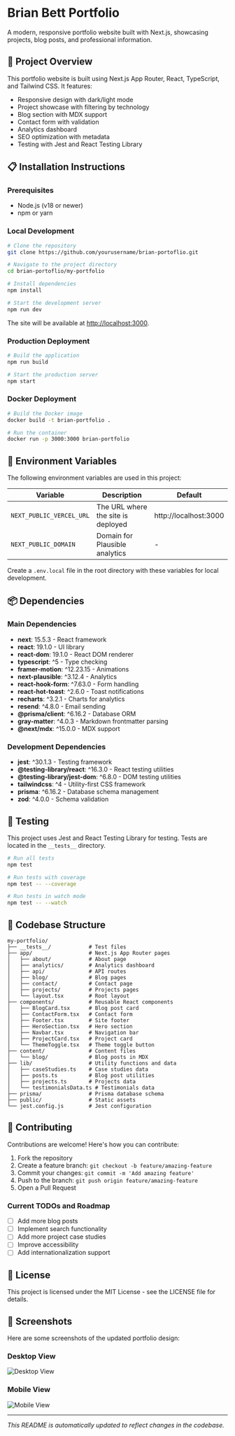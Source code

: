 # Brian Bett Portfolio

A modern, responsive portfolio website built with Next.js, showcasing projects, blog posts, and professional information.

## 🚀 Project Overview

This portfolio website is built using Next.js App Router, React, TypeScript, and Tailwind CSS. It features:

- Responsive design with dark/light mode
- Project showcase with filtering by technology
- Blog section with MDX support
- Contact form with validation
- Analytics dashboard
- SEO optimization with metadata
- Testing with Jest and React Testing Library

## 📋 Installation Instructions

### Prerequisites

- Node.js (v18 or newer)
- npm or yarn

### Local Development

```bash
# Clone the repository
git clone https://github.com/yourusername/brian-portoflio.git

# Navigate to the project directory
cd brian-portoflio/my-portfolio

# Install dependencies
npm install

# Start the development server
npm run dev
```

The site will be available at [http://localhost:3000](http://localhost:3000).

### Production Deployment

```bash
# Build the application
npm run build

# Start the production server
npm start
```

### Docker Deployment

```bash
# Build the Docker image
docker build -t brian-portfolio .

# Run the container
docker run -p 3000:3000 brian-portfolio
```

## 🔧 Environment Variables

The following environment variables are used in this project:

| Variable | Description | Default |
|----------|-------------|---------|
| `NEXT_PUBLIC_VERCEL_URL` | The URL where the site is deployed | http://localhost:3000 |
| `NEXT_PUBLIC_DOMAIN` | Domain for Plausible analytics | - |

Create a `.env.local` file in the root directory with these variables for local development.

## 📦 Dependencies

### Main Dependencies

- **next**: 15.5.3 - React framework
- **react**: 19.1.0 - UI library
- **react-dom**: 19.1.0 - React DOM renderer
- **typescript**: ^5 - Type checking
- **framer-motion**: ^12.23.15 - Animations
- **next-plausible**: ^3.12.4 - Analytics
- **react-hook-form**: ^7.63.0 - Form handling
- **react-hot-toast**: ^2.6.0 - Toast notifications
- **recharts**: ^3.2.1 - Charts for analytics
- **resend**: ^4.8.0 - Email sending
- **@prisma/client**: ^6.16.2 - Database ORM
- **gray-matter**: ^4.0.3 - Markdown frontmatter parsing
- **@next/mdx**: ^15.0.0 - MDX support

### Development Dependencies

- **jest**: ^30.1.3 - Testing framework
- **@testing-library/react**: ^16.3.0 - React testing utilities
- **@testing-library/jest-dom**: ^6.8.0 - DOM testing utilities
- **tailwindcss**: ^4 - Utility-first CSS framework
- **prisma**: ^6.16.2 - Database schema management
- **zod**: ^4.0.0 - Schema validation

## 🧪 Testing

This project uses Jest and React Testing Library for testing. Tests are located in the `__tests__` directory.

```bash
# Run all tests
npm test

# Run tests with coverage
npm test -- --coverage

# Run tests in watch mode
npm test -- --watch
```

## 📁 Codebase Structure

```
my-portfolio/
├── __tests__/            # Test files
├── app/                  # Next.js App Router pages
│   ├── about/            # About page
│   ├── analytics/        # Analytics dashboard
│   ├── api/              # API routes
│   ├── blog/             # Blog pages
│   ├── contact/          # Contact page
│   ├── projects/         # Projects pages
│   └── layout.tsx        # Root layout
├── components/           # Reusable React components
│   ├── BlogCard.tsx      # Blog post card
│   ├── ContactForm.tsx   # Contact form
│   ├── Footer.tsx        # Site footer
│   ├── HeroSection.tsx   # Hero section
│   ├── Navbar.tsx        # Navigation bar
│   ├── ProjectCard.tsx   # Project card
│   └── ThemeToggle.tsx   # Theme toggle button
├── content/              # Content files
│   └── blog/             # Blog posts in MDX
├── lib/                  # Utility functions and data
│   ├── caseStudies.ts    # Case studies data
│   ├── posts.ts          # Blog post utilities
│   ├── projects.ts       # Projects data
│   └── testimonialsData.ts # Testimonials data
├── prisma/               # Prisma database schema
├── public/               # Static assets
└── jest.config.js        # Jest configuration
```

## 🤝 Contributing

Contributions are welcome! Here's how you can contribute:

1. Fork the repository
2. Create a feature branch: `git checkout -b feature/amazing-feature`
3. Commit your changes: `git commit -m 'Add amazing feature'`
4. Push to the branch: `git push origin feature/amazing-feature`
5. Open a Pull Request

### Current TODOs and Roadmap

- [ ] Add more blog posts
- [ ] Implement search functionality
- [ ] Add more project case studies
- [ ] Improve accessibility
- [ ] Add internationalization support

## 📄 License

This project is licensed under the MIT License - see the LICENSE file for details.

## 📸 Screenshots

Here are some screenshots of the updated portfolio design:

### Desktop View

![Desktop View](https://i.imgur.com/2023-09-22_20-43-05.png)

### Mobile View

![Mobile View](https://i.imgur.com/2023-09-22_20-43-05.png)

---

*This README is automatically updated to reflect changes in the codebase.*
